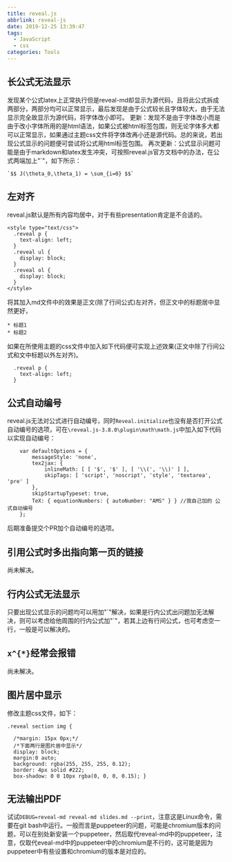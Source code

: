 ```yaml
---
title: reveal.js
abbrlink: reveal-js
date: 2019-12-25 13:39:47
tags: 
  - JavaScript
  - css
categories: Tools
---
```


## 长公式无法显示
发现某个公式latex上正常执行但是reveal-md却显示为源代码，且将此公式拆成两部分，两部分均可以正常显示，最后发现是由于公式较长且字体较大，由于无法显示完全故显示为源代码，将字体改小即可。
更新：发现不是由于字体改小而是由于改小字体所用的是html语法，如果公式被html标签包围，则无论字体多大都可以正常显示，如果通过主题css文件将字体改再小还是源代码。总的来说，若出现公式显示的问题便可尝试将公式用html标签包围。
再次更新：公式显示问题可能是由于markdown和latex发生冲突，可按照reveal.js官方文档中的办法，在公式两端加上"`"，如下所示：
```
`$$ J(\theta_0,\theta_1) = \sum_{i=0} $$`
```

## 左对齐
reveal.js默认是所有内容均居中，对于有些presentation肯定是不合适的。
```
<style type="text/css">
  .reveal p {
    text-align: left;
  }
  .reveal ul {
    display: block;
  }
  .reveal ol {
    display: block;
  }
</style>
```
将其加入md文件中的效果是正文(除了行间公式)左对齐，但正文中的标题居中显然更好，
```
* 标题1
* 标题2
```
如果在所使用主题的css文件中加入如下代码便可实现上述效果(正文中除了行间公式和文中标题以外左对齐)。
```
  .reveal p {
    text-align: left;
  }
```

## 公式自动编号
reveal.js无法对公式进行自动编号，同时`Reveal.initialize`也没有是否打开公式自动编号的选项，可在`\reveal.js-3.8.0\plugin\math\math.js`中加入如下代码以实现自动编号：
```
    var defaultOptions = {
        messageStyle: 'none',
        tex2jax: {
            inlineMath: [ [ '$', '$' ], [ '\\(', '\\)' ] ],
            skipTags: [ 'script', 'noscript', 'style', 'textarea', 'pre' ]
        },
        skipStartupTypeset: true,
        TeX: { equationNumbers: { autoNumber: "AMS" } } //我自己加的 公式自动编号
    };
```
后期准备提交个PR加个自动编号的选项。

## 引用公式时多出指向第一页的链接
尚未解决。

## 行内公式无法显示
只要出现公式显示的问题均可以用加"\`"解决，如果是行内公式出问题加无法解决，则可以考虑给他周围的行内公式加"`"，若其上边有行间公式，也可考虑空一行，一般是可以解决的。

## `x^{*}`经常会报错
尚未解决。

## 图片居中显示
修改主题css文件，如下：
```
.reveal section img {

  /*margin: 15px 0px;*/
  /*下面两行是图片居中显示*/
  display: block;
  margin:0 auto;
  background: rgba(255, 255, 255, 0.12);
  border: 4px solid #222;
  box-shadow: 0 0 10px rgba(0, 0, 0, 0.15); }
```

## 无法输出PDF
试试`DEBUG=reveal-md reveal-md slides.md --print`，注意这是Linux命令，需要在git bash中运行。一般而言是puppeteer的问题，可能是chromium版本的问题，可以在别处新安装一个puppeteer，然后取代reveal-md中的puppeteer，注意，仅取代eveal-md中的puppeteer中的chromium是不行的，这可能是因为puppeteer中有些设置和chromium的版本是对应的。